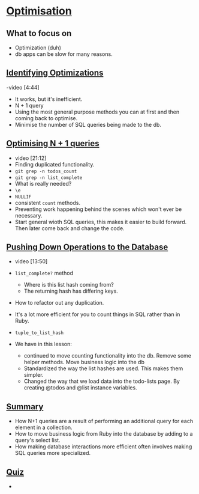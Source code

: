 # [Optimisation](https://launchschool.com/lessons/ce10b313/assignments)

## What to focus on

- Optimization (duh)
- db apps can be slow for many reasons.

## [Identifying Optimizations](https://launchschool.com/lessons/ce10b313/assignments/9d758946)

-video [4:44]
- It works, but it's inefficient.
- N + 1 query
- Using the most general purpose methods you can at first and then coming back to optimise.
- Minimise the number of SQL queries being made to the db.

## [Optimising N + 1 queries](https://launchschool.com/lessons/ce10b313/assignments/89590e77)

- video [21:12]
- Finding duplicated functionality.
- `git grep -n todos_count`
- `git grep -n list_complete`
- What is really needed?
- `\e`
- `NULLIF`
- consistent `count` methods.
- Preventing work happening behind the scenes which won't ever be necessary.
- Start general wioth SQL queries, this makes it easier to build forward. Then later come back and change the code.

## [Pushing Down Operations to the Database](https://launchschool.com/lessons/ce10b313/assignments/bb9d2366)

- video [13:50]
- `list_complete?` method
  - Where is this list hash coming from?
  - The returning hash has differing keys.
- How to refactor out any duplication.
- It's a lot more efficient for you to count things in SQL rather than in Ruby.
- `tuple_to_list_hash`

- We have in this lesson:
  - continued to move counting functionality into the db. Remove some helper methods. Move business logic into the db
  - Standardized the way the list hashes are used. This makes them simpler.
  - Changed the way that we load data into the todo-lists page. By creating @todos and @list instance variables.

## [Summary](https://launchschool.com/lessons/ce10b313/assignments/4065e279)

- How N+1 queries are a result of performing an additional query for each element in a collection.
- How to move business logic from Ruby into the database by adding to a query's select list.
- How making database interactions more efficient often involves making SQL queries more specialized.

## [Quiz](https://launchschool.com/lessons/ce10b313/assignments/465e198a)

- 

